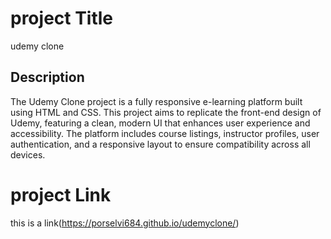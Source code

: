 # project Title 
udemy clone 
## Description
The Udemy Clone project is a fully responsive e-learning platform built using HTML and CSS.
This project aims to replicate the front-end design of Udemy, featuring a clean, modern UI that enhances user experience and accessibility. 
The platform includes course listings, instructor profiles, user authentication, and a responsive layout to ensure compatibility across all devices.
# project Link
this is a link(https://porselvi684.github.io/udemyclone/)
